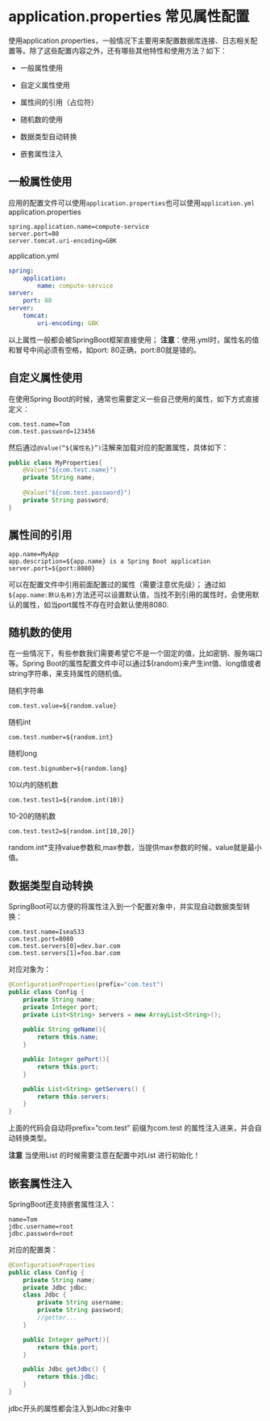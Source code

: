 # application.properties 常见属性配置



使用application.properties，一般情况下主要用来配置数据库连接、日志相关配置等。除了这些配置内容之外，还有哪些其他特性和使用方法？如下： 
- 一般属性使用 

- 自定义属性使用 

- 属性间的引用（占位符） 
- 随机数的使用 
- 数据类型自动转换 
- 嵌套属性注入

## 一般属性使用 
应用的配置文件可以使用`application.properties`也可以使用`application.yml `
application.properties

```properties
spring.application.name=compute-service
server.port=80
server.tomcat.uri-encoding=GBK
```

application.yml

```yml
spring:
    application:
        name: compute-service
server:
    port: 80
server:
    tomcat:
        uri-encoding: GBK
```



以上属性一般都会被SpringBoot框架直接使用； 
**注意**：使用.yml时，属性名的值和冒号中间必须有空格，如port: 80正确，port:80就是错的。

## 自定义属性使用 
在使用Spring Boot的时候，通常也需要定义一些自己使用的属性，如下方式直接定义：

```properties
com.test.name=Tom
com.test.password=123456
```

然后通过`@Value(“${属性名}”)`注解来加载对应的配置属性，具体如下：

```java
public class MyProperties{
    @Value("${com.test.name}")
    private String name;
    
    @Value("${com.test.password}")
    private String password;
}
```

## 属性间的引用

```properties
app.name=MyApp
app.description=${app.name} is a Spring Boot application
server.port=${port:8080}
```

可以在配置文件中引用前面配置过的属性（需要注意优先级）； 
通过如`${app.name:默认名称}`方法还可以设置默认值，当找不到引用的属性时，会使用默认的属性，如当port属性不存在时会默认使用8080.

## 随机数的使用 
在一些情况下，有些参数我们需要希望它不是一个固定的值，比如密钥、服务端口等。Spring Boot的属性配置文件中可以通过${random}来产生int值、long值或者string字符串，来支持属性的随机值。

随机字符串

```properties
com.test.value=${random.value}
```

随机int

```properties
com.test.number=${random.int}
```

随机long

```properties
com.test.bignumber=${random.long}
```

10以内的随机数

```properties
com.test.test1=${random.int(10)}
```

10-20的随机数

```properties
com.test.test2=${random.int[10,20]}
```

random.int*支持value参数和,max参数，当提供max参数的时候，value就是最小值。



## 数据类型自动转换 

SpringBoot可以方便的将属性注入到一个配置对象中，并实现自动数据类型转换：

```properties
com.test.name=Isea533
com.test.port=8080
com.test.servers[0]=dev.bar.com
com.test.servers[1]=foo.bar.com
```

对应对象为：

```java
@ConfigurationProperties(prefix="com.test")
public class Config {
	private String name;
	private Integer port;
	private List<String> servers = new ArrayList<String>();
    
    public String geName(){
        return this.name;
    }

    public Integer gePort(){
        return this.port;
    }

    public List<String> getServers() {
        return this.servers;
    }
}
```

上面的代码会自动将prefix=”com.test” 前缀为com.test 的属性注入进来，并会自动转换类型。

**注意** 当使用List 的时候需要注意在配置中对List 进行初始化！

## 嵌套属性注入 
SpringBoot还支持嵌套属性注入：

```properties
name=Tom
jdbc.username=root
jdbc.password=root
```

对应的配置类：

```java
@ConfigurationProperties
public class Config {
	private String name;
	private Jdbc jdbc;
	class Jdbc {
		private String username;
		private String password;
		//getter...
    }

	public Integer gePort(){
    	return this.port;
	}

    public Jdbc getJdbc() {
    	return this.jdbc;
	}
}
```

jdbc开头的属性都会注入到Jdbc对象中